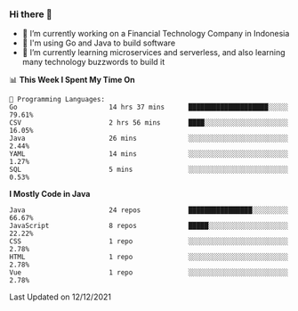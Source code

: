 ### Hi there 👋

<!--
**mazzama/mazzama** is a ✨ _special_ ✨ repository because its `README.md` (this file) appears on your GitHub profile.

Here are some ideas to get you started:

- 🔭 I’m currently working on ...
- 🌱 I’m currently learning ...
- 👯 I’m looking to collaborate on ...
- 🤔 I’m looking for help with ...
- 💬 Ask me about ...
- 📫 How to reach me: ...
- 😄 Pronouns: ...
- ⚡ Fun fact: ...
-->

- 🔭 I’m currently working on a Financial Technology Company in Indonesia
- :gun: I'm using Go and Java to build software
- 🌱 I’m currently learning microservices and serverless, and also learning many technology buzzwords to build it

<!--START_SECTION:waka-->
📊 **This Week I Spent My Time On** 

```text
💬 Programming Languages: 
Go                       14 hrs 37 mins      ████████████████████░░░░░   79.61% 
CSV                      2 hrs 56 mins       ████░░░░░░░░░░░░░░░░░░░░░   16.05% 
Java                     26 mins             ░░░░░░░░░░░░░░░░░░░░░░░░░   2.44% 
YAML                     14 mins             ░░░░░░░░░░░░░░░░░░░░░░░░░   1.27% 
SQL                      5 mins              ░░░░░░░░░░░░░░░░░░░░░░░░░   0.53%

```

**I Mostly Code in Java** 

```text
Java                     24 repos            ████████████████░░░░░░░░░   66.67% 
JavaScript               8 repos             █████░░░░░░░░░░░░░░░░░░░░   22.22% 
CSS                      1 repo              ░░░░░░░░░░░░░░░░░░░░░░░░░   2.78% 
HTML                     1 repo              ░░░░░░░░░░░░░░░░░░░░░░░░░   2.78% 
Vue                      1 repo              ░░░░░░░░░░░░░░░░░░░░░░░░░   2.78%

```



 Last Updated on 12/12/2021
<!--END_SECTION:waka-->
